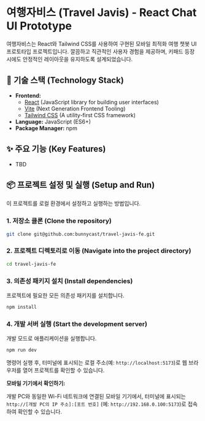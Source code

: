 # 여행자비스 (Travel Javis) - React Chat UI Prototype

여행자비스는 React와 Tailwind CSS를 사용하여 구현된 모바일 최적화 여행 챗봇 UI 프로토타입 프로젝트입니다. 깔끔하고 직관적인 사용자 경험을 제공하며, 키패드 등장 시에도 안정적인 레이아웃을 유지하도록 설계되었습니다.

## 🚀 기술 스택 (Technology Stack)

*   **Frontend:**
    *   [React](https://react.dev/) (JavaScript library for building user interfaces)
    *   [Vite](https://vitejs.dev/) (Next Generation Frontend Tooling)
    *   [Tailwind CSS](https://tailwindcss.com/) (A utility-first CSS framework)
*   **Language:** JavaScript (ES6+)
*   **Package Manager:** npm

## ✨ 주요 기능 (Key Features)

*   TBD

## 📦 프로젝트 설정 및 실행 (Setup and Run)

이 프로젝트를 로컬 환경에서 설정하고 실행하는 방법입니다.

### 1. 저장소 클론 (Clone the repository)

```bash
git clone git@github.com:bunnycast/travel-javis-fe.git
```

### 2. 프로젝트 디렉토리로 이동 (Navigate into the project directory)

```bash
cd travel-javis-fe
```

### 3. 의존성 패키지 설치 (Install dependencies)

프로젝트에 필요한 모든 의존성 패키지를 설치합니다.

```bash
npm install
```

### 4. 개발 서버 실행 (Start the development server)

개발 모드로 애플리케이션을 실행합니다.

```bash
npm run dev
```

명령어 실행 후, 터미널에 표시되는 로컬 주소(예: `http://localhost:5173`)로 웹 브라우저를 열어 프로젝트를 확인할 수 있습니다.

**모바일 기기에서 확인하기:**

개발 PC와 동일한 Wi-Fi 네트워크에 연결된 모바일 기기에서, 터미널에 표시되는 `http://[개발 PC의 IP 주소]:[포트 번호]` (예: `http://192.168.0.100:5173`)로 접속하여 확인할 수 있습니다.